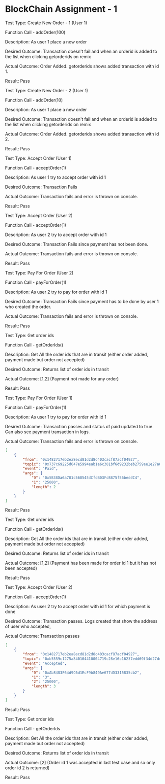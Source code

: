 # BlockChain Assignment - 1

Test Type: Create New Order - 1 (User 1)

Function Call - addOrder(100)

Description: As user 1 place a new order

Desired Outcome: Transaction doesn't fail and when an orderid is added to the list when clicking getorderids on remix

Actual Outcome: Order Added. getorderids shows added transaction with id 1.

Result: Pass





Test Type: Create New Order - 2 (User 1)

Function Call - addOrder(10)

Description: As user 1 place a new order

Desired Outcome: Transaction doesn't fail and when an orderid is added to the list when clicking getorderids on remix

Actual Outcome: Order Added. getorderids shows added transaction with id 2.

Result: Pass






Test Type: Accept Order (User 1)

Function Call - acceptOrder(1)

Description: As user 1 try to accept order with id 1

Desired Outcome: Transaction Fails

Actual Outcome: Transaction fails and error is thrown on console.

Result: Pass





Test Type: Accept Order (User 2)

Function Call - acceptOrder(1)

Description: As user 2 try to accept order with id 1

Desired Outcome: Transaction Fails since payment has not been done.

Actual Outcome: Transaction fails and error is thrown on console.

Result: Pass






Test Type: Pay For Order (User 2)

Function Call - payForOrder(1)

Description: As user 2 try to pay for order with id 1

Desired Outcome: Transaction Fails since payment has to be done by user 1 who created the order.

Actual Outcome: Transaction fails and error is thrown on console.

Result: Pass






Test Type: Get order ids

Function Call - getOrderIds()

Description: Get All the order ids that are in transit (either order added, payment made but order not accepted)

Desired Outcome: Returns list of order ids in transit

Actual Outcome: [1,2] (Payment not made for any order)

Result: Pass






Test Type: Pay For Order (User 1)

Function Call - payForOrder(1)

Description: As user 1 try to pay for order with id 1

Desired Outcome: Transaction passes and status of paid updated to true. Can also see payment transaction in logs.

Actual Outcome: Transaction fails and error is thrown on console.

```json
[
	{
		"from": "0x1482717eb2ea8ecd81d2d8c403cacf87acf04927",
		"topic": "0x737c69225d647e5994eab1a6c301bf6d9232beb2759ae1e27a8966b4732bc489",
		"event": "Paid",
		"args": {
			"0": "0x5B38Da6a701c568545dCfcB03FcB875f56beddC4",
			"1": "25000",
			"length": 2
		}
	}
]
```

Result: Pass






Test Type: Get order ids

Function Call - getOrderIds()

Description: Get All the order ids that are in transit (either order added, payment made but order not accepted)

Desired Outcome: Returns list of order ids in transit

Actual Outcome: [1,2] (Payment has been made for order id 1 but it has not been accepted)

Result: Pass







Test Type: Accept Order (User 2)

Function Call - acceptOrder(1)

Description: As user 2 try to accept order with id 1 for which payment is done

Desired Outcome: Transaction passes. Logs created that show the address of user who accepted, 

Actual Outcome: Transaction passes

```json
[
	{
		"from": "0x1482717eb2ea8ecd81d2d8c403cacf87acf04927",
		"topic": "0xb5559c1275a840104410004719c28e16c16237edd69f34d27dcdb2616fd79894",
		"event": "Accepted",
		"args": {
			"0": "0xAb8483F64d9C6d1EcF9b849Ae677dD3315835cb2",
			"1": "3",
			"2": "25000",
			"length": 3
		}
	}
]
```

Result: Pass






Test Type: Get order ids

Function Call - getOrderIds

Description: Get All the order ids that are in transit (either order added, payment made but order not accepted)

Desired Outcome: Returns list of order ids in transit

Actual Outcome: [2] (Order id 1 was accepted in last test case and so only order id 2 is returned)

Result: Pass
